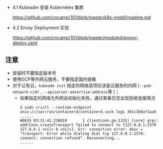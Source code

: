 - 4.1 Kubeadm 安装 Kubernetes 集群

    https://github.com/cncamp/101/blob/master/k8s-install/readme.md

- 4.2 Envoy Deployment 实验

  https://github.com/cncamp/101/blob/master/module4/envoy-deploy.yaml

注意
---
- 安装时不要指定版本号
- 使用GCP等外网云服务，不要指定国内镜像
- 对于公有云，`kubeadm init` 指定的网络选项应该是云服务的内网 (`--pod-network-cidr` , `--apiserver-advertise-address`等 )；
  - 如果指定的网络为外网会初始化失败，通过查看日志出现拒绝连接情况
    ```shell
    $ sudo crictl --runtime-endpoint unix:///var/run/containerd/containerd.sock logs 361c3b6af1aad
    ......
    W0619 03:31:41.230019       1 clientconn.go:1331] [core] grpc: addrConn.createTransport failed to connect to {127.0.0.1:2379 127.0.0.1 <nil> 0 <nil>}. Err: connection error: desc = "transport: Error while dialing dial tcp 127.0.0.1:2379: connect: connection refused". Reconnecting...
    ......
    ```
